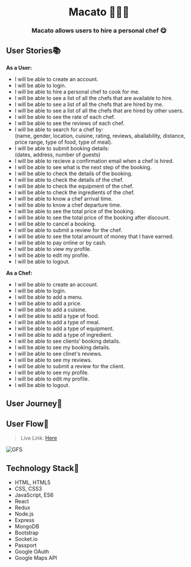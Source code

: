 <h1 align='center'>Macato 👨‍🍳🍴</h1>
<h3 align='center'>Macato allows users to hire a personal chef 😋</h3>

## User Stories📚
**As a User:** 
- I will be able to create an account.
- I will be able to login.
- I will be able to hire a personal chef to cook for me.
- I will be able to see a list of all the chefs that are available to hire.
- I will be able to see a list of all the chefs that are hired by me.
- I will be able to see a list of all the chefs that are hired by other users.
- I will be able to see the rate of each chef.
- I will be able to see the reviews of each chef.
- I will be able to search for a chef by: <br />
(name, gender, location, cuisine, rating, reviews, abailability, distance, price range, type of food, type of meal).
- I will be able to submit booking details: <br /> (dates, address, number of guests)
- I will be able to recieve a confirmation email when a chef is hired.
- I will be able to see what is the next step of the booking.
- I will be able to check the details of the booking.
- I will be able to check the details of the chef.
- I will be able to check the equipment of the chef.
- I will be able to check the ingredients of the chef.
- I will be able to know a chef arrival time.
- I will be able to know a chef departure time.
- I will be able to see the total price of the booking.
- I will be able to see the total price of the booking after discount.
- I will be able to cancel a booking.
- I will be able to submit a review for the chef.
- I will be able to see the total amount of money that I have earned.
- I will be able to pay online or by cash.
- I will be able to view my profile.
- I will be able to edit my profile.
- I will be able to logout.

**As a Chef:**
- I will be able to create an account.
- I will be able to login.
- I will be able to add a menu.
- I will be able to add a price.
- I will be able to add a cuisine.
- I will be able to add a type of food.
- I will be able to add a type of meal.
- I will be able to add a type of equipment.
- I will be able to add a type of ingredient.
- I will be able to see clients' booking details.
- I will be able to see my booking details.
- I will be able to see clinet's reviews.
- I will be able to see my reviews.
- I will be able to submit a review for the client.
- I will be able to see my profile.
- I will be able to edit my profile.
- I will be able to logout.

## User Journey📝
## User Flow🎨
> Live Link: [Here](https://miro.com/app/board/uXjVOyq-f1U=/?share_link_id=833402202313)

![GFS](https://user-images.githubusercontent.com/63299107/169716302-e09495ad-221e-4af4-97ab-58a1e0211acd.jpg)

## Technology Stack🔧
- HTML, HTML5
- CSS, CSS3
- JavaScript, ES6
- React
- Redux
- Node.js
- Express
- MongoDB
- Bootstrap
- Socket.io
- Passport
- Google OAuth
- Google Maps API